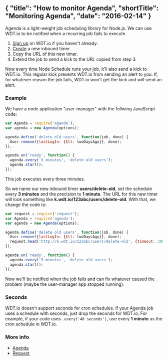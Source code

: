 {
  "title": "How to monitor Agenda",
  "shortTitle": "Monitoring Agenda",
  "date": "2016-02-14"
}
---
Agenda is a light-weight job scheduling library for Node.js. We can use WDT.io to be notified when a recurring job fails to execute.

1. [Sign up](https://wdt.io/signup) on WDT.io if you haven't already.
2. [Create](inbound_timer.html) a new inbound timer.
3. Copy the URL of this new timer.
4. Extend the job to send a kick to the URL copied from step 3.

Now every time Node Schedule runs your job, it'll also send a kick to WDT.io. This regular kick prevents WDT.io from sending an alert to you. If, for whatever reason the job fails, WDT.io won't get the kick and will send an alert.


### Example

We have a node application "user-manager" with the follwing JavaScript code:

```JavaScript
var Agenda = require('agenda');
var agenda = new Agenda(options);

agenda.define('delete old users', function(job, done) {
  User.remove({lastLogIn: {$lt: twoDaysAgo}}, done);
});

agenda.on('ready', function() {
  agenda.every('3 minutes', 'delete old users');
  agenda.start();
});
```
This job executes every three minutes.

So we name our new inbound timer **users/delete-old**, set the schedule every **3 minutes** and the precision to **1 minute**. The URL for this new timer will look something like **k.wdt.io/123abc/users/delete-old**. With that, we change the code to:

```JavaScript
var request = require('request');
var Agenda = require('agenda');
var agenda = new Agenda(options);

agenda.define('delete old users', function(job, done) {
  User.remove({lastLogIn: {$lt: twoDaysAgo}}, done);
  request.head('http://k.wdt.io/123abc/users/delete-old', {timeout: 30000});
});

agenda.on('ready', function() {
  agenda.every('3 minutes', 'delete old users');
  agenda.start();
});
```
Now we'll be notified when the job fails and can fix whatever caused the problem (maybe the user-manager app stopped running).


### Seconds

WDT.io doesn't support seconds for cron schedules. If your Agenda job uses a schedule with seconds, just drop the seconds for WDT.io. For example, if your code uses `.every('40 seconds')`, use every **1 minute** as the cron schedule in WDT.io.


### More info

- [Agenda](https://github.com/rschmukler/agenda)
- [Request](https://github.com/request/request)
